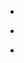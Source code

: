 
- [](/2018/07/10156790243123912/)

- [](/2018/07/1020665072190812162/)

- [](/2018/07/1020617509416734720/)
